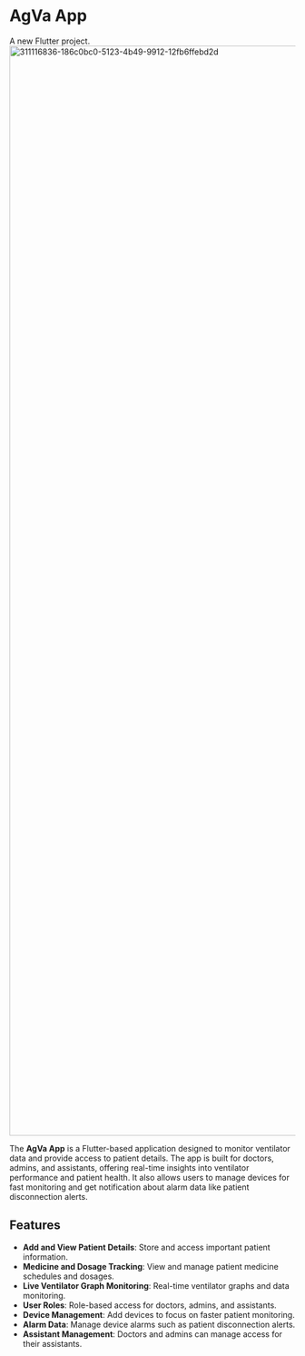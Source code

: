 # AgVa App

A new Flutter project.<img width="1920" alt="311116836-186c0bc0-5123-4b49-9912-12fb6ffebd2d" src="https://github.com/user-attachments/assets/4ff59710-6094-43ce-9627-f3997bb52130">

The **AgVa App** is a Flutter-based application designed to monitor ventilator data and provide access to patient details. The app is built for doctors, admins, and assistants, offering real-time insights into ventilator performance and patient health. It also allows users to manage devices for fast monitoring and get notification about alarm data like patient disconnection alerts.

## Features

- **Add and View Patient Details**: Store and access important patient information.
- **Medicine and Dosage Tracking**: View and manage patient medicine schedules and dosages.
- **Live Ventilator Graph Monitoring**: Real-time ventilator graphs and data monitoring.
- **User Roles**: Role-based access for doctors, admins, and assistants.
- **Device Management**: Add devices to focus on faster patient monitoring.
- **Alarm Data**: Manage device alarms such as patient disconnection alerts.
- **Assistant Management**: Doctors and admins can manage access for their assistants.



